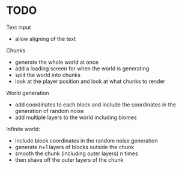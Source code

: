 # TODO

Text input
- allow aligning of the text

Chunks
- generate the whole world at once
- add a loading screen for when the world is generating
- split the world into chunks
- look at the player position and look at what chunks to render

World generation
- add coordinates to each block and include the coordinates in the generation of random noise
- add multiple layers to the world including biomes

Infinite world:
- include block coordinates in the random noise generation
- generate n+1 layers of blocks outside the chunk
- smooth the chunk (including outer layers) n times
- then shave off the outer layers of the chunk
